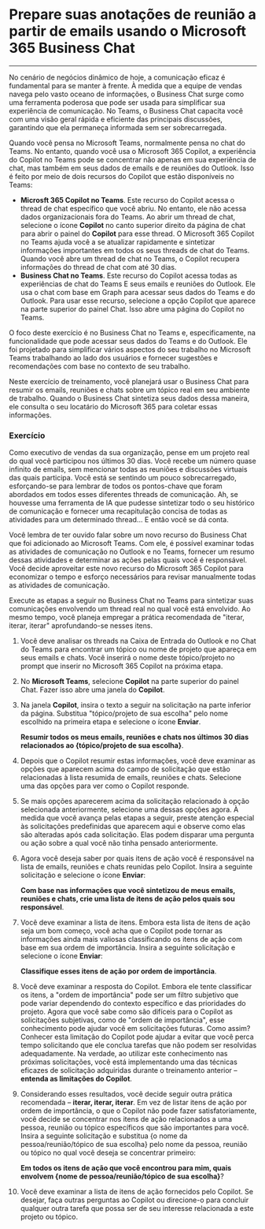 
# Prepare suas anotações de reunião a partir de emails usando o Microsoft 365 Business Chat
---
No cenário de negócios dinâmico de hoje, a comunicação eficaz é fundamental para se manter à frente. À medida que a equipe de vendas navega pelo vasto oceano de informações, o Business Chat surge como uma ferramenta poderosa que pode ser usada para simplificar sua experiência de comunicação. No Teams, o Business Chat capacita você com uma visão geral rápida e eficiente das principais discussões, garantindo que ela permaneça informada sem ser sobrecarregada.

Quando você pensa no Microsoft Teams, normalmente pensa no chat do Teams. No entanto, quando você usa o Microsoft 365 Copilot, a experiência do Copilot no Teams pode se concentrar não apenas em sua experiência de chat, mas também em seus dados de emails e de reuniões do Outlook. Isso é feito por meio de dois recursos do Copilot que estão disponíveis no Teams:

 -  **Microsft 365 Copilot no Teams**. Este recurso do Copilot acessa o thread de chat específico que você abriu. No entanto, ele não acessa dados organizacionais fora do Teams. Ao abrir um thread de chat, selecione o ícone **Copilot** no canto superior direito da página de chat para abrir o painel do **Copilot** para esse thread. O Microsoft 365 Copilot no Teams ajuda você a se atualizar rapidamente e sintetizar informações importantes em todos os seus threads de chat do Teams. Quando você abre um thread de chat no Teams, o Copilot recupera informações do thread de chat com até 30 dias.
 -  **Business Chat no Teams**. Este recurso do Copilot acessa todas as experiências de chat do Teams E seus emails e reuniões do Outlook. Ele usa o chat com base em Graph para acessar seus dados do Teams e do Outlook. Para usar esse recurso, selecione a opção Copilot que aparece na parte superior do painel Chat. Isso abre uma página do Copilot no Teams.

O foco deste exercício é no Business Chat no Teams e, especificamente, na funcionalidade que pode acessar seus dados do Teams e do Outlook. Ele foi projetado para simplificar vários aspectos do seu trabalho no Microsoft Teams trabalhando ao lado dos usuários e fornecer sugestões e recomendações com base no contexto de seu trabalho.

Neste exercício de treinamento, você planejará usar o Business Chat para resumir os emails, reuniões e chats sobre um tópico real em seu ambiente de trabalho. Quando o Business Chat sintetiza seus dados dessa maneira, ele consulta o seu locatário do Microsoft 365 para coletar essas informações.

### Exercício

Como executivo de vendas da sua organização, pense em um projeto real do qual você participou nos últimos 30 dias. Você recebe um número quase infinito de emails, sem mencionar todas as reuniões e discussões virtuais das quais participa. Você está se sentindo um pouco sobrecarregado, esforçando-se para lembrar de todos os pontos-chave que foram abordados em todos esses diferentes threads de comunicação. Ah, se houvesse uma ferramenta de IA que pudesse sintetizar todo o seu histórico de comunicação e fornecer uma recapitulação concisa de todas as atividades para um determinado thread... E então você se dá conta.

Você lembra de ter ouvido falar sobre um novo recurso do Business Chat que foi adicionado ao Microsoft Teams. Com ele, é possível examinar todas as atividades de comunicação no Outlook e no Teams, fornecer um resumo dessas atividades e determinar as ações pelas quais você é responsável. Você decide aproveitar este novo recurso do Microsoft 365 Copilot para economizar o tempo e esforço necessários para revisar manualmente todas as atividades de comunicação.

Execute as etapas a seguir no Business Chat no Teams para sintetizar suas comunicações envolvendo um thread real no qual você está envolvido. Ao mesmo tempo, você planeja empregar a prática recomendada de "iterar, iterar, iterar" aprofundando-se nesses itens.

1.  Você deve analisar os threads na Caixa de Entrada do Outlook e no Chat do Teams para encontrar um tópico ou nome de projeto que apareça em seus emails e chats. Você inserirá o nome deste tópico/projeto no prompt que inserir no Microsoft 365 Copilot na próxima etapa.
2.  No **Microsoft Teams**, selecione **Copilot** na parte superior do painel Chat. Fazer isso abre uma janela do **Copilot**.
3.  Na janela **Copilot**, insira o texto a seguir na solicitação na parte inferior da página. Substitua "tópico/projeto de sua escolha" pelo nome escolhido na primeira etapa e selecione o ícone **Enviar**.
    
    **Resumir todos os meus emails, reuniões e chats nos últimos 30 dias relacionados ao \{tópico/projeto de sua escolha\}**.
4.  Depois que o Copilot resumir estas informações, você deve examinar as opções que aparecem acima do campo de solicitação que estão relacionadas à lista resumida de emails, reuniões e chats. Selecione uma das opções para ver como o Copilot responde.
5.  Se mais opções aparecerem acima da solicitação relacionado à opção selecionada anteriormente, selecione uma dessas opções agora. À medida que você avança pelas etapas a seguir, preste atenção especial às solicitações predefinidas que aparecem aqui e observe como elas são alteradas após cada solicitação. Elas podem disparar uma pergunta ou ação sobre a qual você não tinha pensado anteriormente.
6.  Agora você deseja saber por quais itens de ação você é responsável na lista de emails, reuniões e chats reunidas pelo Copilot. Insira a seguinte solicitação e selecione o ícone **Enviar**:
    
    **Com base nas informações que você sintetizou de meus emails, reuniões e chats, crie uma lista de itens de ação pelos quais sou responsável**.
7.  Você deve examinar a lista de itens. Embora esta lista de itens de ação seja um bom começo, você acha que o Copilot pode tornar as informações ainda mais valiosas classificando os itens de ação com base em sua ordem de importância. Insira a seguinte solicitação e selecione o ícone **Enviar**:
    
    **Classifique esses itens de ação por ordem de importância**.
8.  Você deve examinar a resposta do Copilot. Embora ele tente classificar os itens, a "ordem de importância" pode ser um filtro subjetivo que pode variar dependendo do contexto específico e das prioridades do projeto. Agora que você sabe como são difíceis para o Copilot as solicitações subjetivas, como de "ordem de importância", esse conhecimento pode ajudar você em solicitações futuras. Como assim? Conhecer esta limitação do Copilot pode ajudar a evitar que você perca tempo solicitando que ele conclua tarefas que não podem ser resolvidas adequadamente. Na verdade, ao utilizar este conhecimento nas próximas solicitações, você está implementando uma das técnicas eficazes de solicitação adquiridas durante o treinamento anterior – **entenda as limitações do Copilot**.
9.  Considerando esses resultados, você decide seguir outra prática recomendada – **iterar, iterar, iterar**. Em vez de listar itens de ação por ordem de importância, o que o Copilot não pode fazer satisfatoriamente, você decide se concentrar nos itens de ação relacionados a uma pessoa, reunião ou tópico específicos que são importantes para você. Insira a seguinte solicitação e substitua \{o nome da pessoa/reunião/tópico de sua escolha\} pelo nome da pessoa, reunião ou tópico no qual você deseja se concentrar primeiro:
    
    **Em todos os itens de ação que você encontrou para mim, quais envolvem \{nome de pessoa/reunião/tópico de sua escolha\}**?
10. Você deve examinar a lista de itens de ação fornecidos pelo Copilot. Se desejar, faça outras perguntas ao Copilot ou direcione-o para concluir qualquer outra tarefa que possa ser de seu interesse relacionada a este projeto ou tópico.
